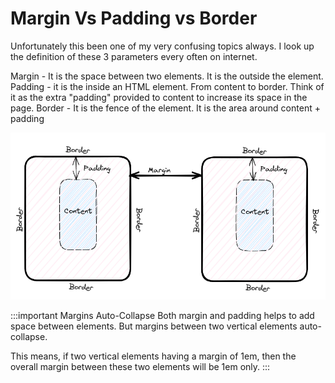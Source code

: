 # Margin Vs Padding vs Border

Unfortunately this been one of my very confusing topics always. 
I look up the definition of these 3 parameters every often on internet. 

Margin - It is the space between two elements. It is the outside the element. 
Padding - it is the inside an HTML element. From content to border. 
Think of it as the extra "padding" provided to content to increase its space in the page.
Border - It is the fence of the element. It is the area around content + padding

![Diagram](../../static/img/padding-border-margin.PNG)

:::important Margins Auto-Collapse
Both margin and padding helps to add space between elements. 
But margins between two vertical elements auto-collapse. 

This means, if two vertical elements having a margin of 1em, 
then the overall margin between these two elements will be 1em only. 
:::